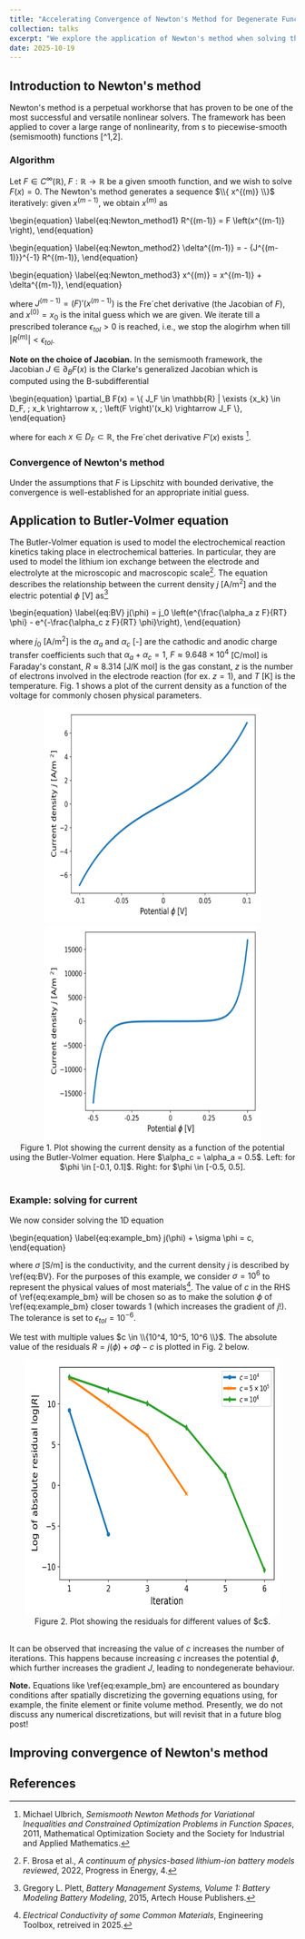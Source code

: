 ```yaml
---
title: "Accelerating Convergence of Newton's Method for Degenerate Functions"
collection: talks
excerpt: "We explore the application of Newton's method when solving the Butler-Volmer equation, and ways to reduce the number of iterations taken by the solver."
date: 2025-10-19
---
```


<script type="text/javascript" async
  src="https://cdn.mathjax.org/mathjax/latest/MathJax.js?config=TeX-MML-AM_CHTML">
</script>

## Introduction to Newton's method
Newton's method is a perpetual workhorse that has proven to be one of the most successful and versatile nonlinear solvers. The framework has been applied to cover a large range of nonlinearity, from s to piecewise-smooth (semismooth) functions [^1,2]. 

### Algorithm 
Let $F \in C^\infty(\mathbb{R}), \; F : \mathbb{R} \rightarrow \mathbb{R}$ be a given smooth function, and we wish to solve $F(x) = 0$. The Newton's method generates a sequence $\\{ x^{(m)} \\}$ iteratively: given $x^{(m-1)}$, we obtain $x^{(m)}$ as

\begin{equation}
\label{eq:Newton_method1}
    R^{(m-1)} = F \left(x^{(m-1)} \right),
\end{equation}

\begin{equation}
\label{eq:Newton_method2}
    \delta^{(m-1)} = - {J^{(m-1)}}^{-1} R^{(m-1)},
\end{equation}

\begin{equation}
\label{eq:Newton_method3}
    x^{(m)} = x^{(m-1)} + \delta^{(m-1)},
\end{equation}

where $J^{(m-1)} = (F)'\left(x^{(m-1)} \right)$ is the Fre´chet derivative (the Jacobian of $F$), and $x^{(0)} = x_0$ is the inital guess which we are given. We iterate till a prescribed tolerance $\epsilon_{tol} > 0$ is reached, i.e., we stop the alogirhm when till $|R^{(m)}| < \epsilon_{tol}$.

**Note on the choice of Jacobian.** In the semismooth framework, the Jacobian $J \in \partial_B F(x)$ is the Clarke's generalized Jacobian which is computed using the B-subdifferential 

\begin{equation}
\partial_B F(x) = \\{ J_F \in \mathbb{R} | \exists \{x_k\} \in D_F, \; x_k \rightarrow x, \; \left(F \right)'(x_k) \rightarrow J_F \\},
\end{equation}

 where for each $x \in D_F \subset \mathbb{R}$, the Fre´chet derivative $F'(x)$ exists [^2].
 

### Convergence of Newton's method
Under the assumptions that $F$ is Lipschitz with bounded derivative, the convergence is well-established for an appropriate initial guess.


## Application to Butler-Volmer equation

The Butler-Volmer equation is used to model the electrochemical reaction kinetics taking place in electrochemical batteries. In particular, they are used to model the lithium ion exchange between the electrode and electrolyte at the microscopic and macroscopic scale[^3]. The equation describes the relationship between the current density $j$ [A/m$^2$] and the electric potential $\phi$ [V] as[^4] 

\begin{equation}
\label{eq:BV}
    j(\phi) = j_0 \left(e^{\frac{\alpha_a z F}{RT} \phi} -  e^{-\frac{\alpha_c z F}{RT} \phi}\right),
\end{equation}

where $j_0$ [A/m$^2$] is the  $\alpha_a$ and $\alpha_c$ [-] are the cathodic and anodic charge transfer coefficients such that $\alpha_a + \alpha_c = 1$, $F \approx 9.648 \times 10^4$ [C/mol] is Faraday's constant, $R \approx 8.314$ [J/K mol] is the gas constant, $z$ is the number of electrons involved in the electrode reaction (for ex. $z = 1$), and $T$ [K] is the temperature. Fig. 1 shows a plot of the current density as a function of the voltage for commonly chosen physical parameters.

<div align="center">
<img src='/images/Newtons_method_images/BV.png' width='380' height='380'>
<img src='/images/Newtons_method_images/BV1.png' width='380' height='380'>
</div>

<div align = "center">
 Figure 1. Plot showing the current density as a function of the potential using the Butler-Volmer equation. Here $\alpha_c = \alpha_a = 0.5$. Left: for $\phi \in [-0.1, 0.1]$. Right: for $\phi \in [-0.5, 0.5].
</div>

<br>

### Example: solving for current
We now consider solving the 1D equation

\begin{equation}
\label{eq:example_bm}
    j(\phi) + \sigma \phi = c,
\end{equation}

where $\sigma$ [S/m] is the conductivity, and the current density $j$ is described by \ref{eq:BV}. For the purposes of this example, we consider $\sigma = 10^6$ to represent the physical values of most materials[^5]. The value of $c$ in the RHS of \ref{eq:example_bm} will be chosen so as to make the solution $\phi$ of \ref{eq:example_bm} closer towards $1$ (which increases the gradient of $j$!). The tolerance is set to $\epsilon_{tol} = 10^{-6}$. 

We test with multiple values $c \in \\{10^4, 10^5, 10^6 \\}$. The absolute value of the residuals $R = j(\phi) +\sigma \phi - c$ is plotted in Fig. 2 below. 

<div align="center">
<img src='/images/Newtons_method_images/alpha_res_smooth.png' width='450' height='450'>
</div>

<div align = "center">
 Figure 2. Plot showing the residuals for different values of $c$. 
</div>

<br>

It can be observed that increasing the value of $c$ increases the number of iterations. This happens because increasing $c$ increases the potential $\phi$, which further increases the gradient $J$, leading to nondegenerate behaviour.  

**Note.** Equations like \ref{eq:example_bm} are encountered as boundary conditions after spatially discretizing the governing equations using, for example, the finite element or finite volume method. Presently, we do not discuss any numerical discretizations, but will revisit that in a future blog post!




## Improving convergence of Newton's method


## References
[^1]: C.T. Kelley, *Iterative Methods for Linear and Nonlinear Equations*, 1995, Society for Industrial and Applied Mathematics.
[^2]: Michael Ulbrich, *Semismooth Newton Methods for Variational Inequalities and Constrained Optimization Problems in Function Spaces*, 2011, Mathematical Optimization Society and the Society for Industrial and Applied Mathematics.
[^3]: F. Brosa et al., *A continuum of physics-based lithium-ion battery models reviewed*, 2022, Progress in Energy, 4.
[^4]: Gregory L. Plett, *Battery Management Systems, Volume 1: Battery Modeling Battery Modeling*, 2015, Artech House Publishers.
[^5]: *Electrical Conductivity of some Common Materials*, Engineering Toolbox, retreived in 2025.